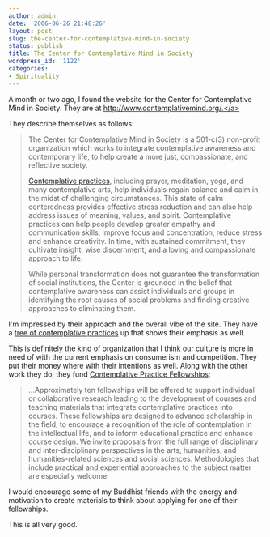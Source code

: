 ```yaml
---
author: admin
date: '2006-06-26 21:48:26'
layout: post
slug: the-center-for-contemplative-mind-in-society
status: publish
title: The Center for Contemplative Mind in Society
wordpress_id: '1122'
categories:
- Spirituality
---
```

A month or two ago, I found the website for the Center for Contemplative Mind in Society. They are at  <a href="http://www.contemplativemind.org/">http://www.contemplativemind.org/.</a>

They describe themselves as follows:
<blockquote>The Center for Contemplative Mind in Society is a 501-c(3) non-profit organization which works to integrate contemplative awareness and contemporary life, to help create a more just, compassionate, and reflective society.

<a href="http://www.contemplativemind.org/practices/">Contemplative practices</a>, including prayer, meditation, yoga, and many contemplative arts, help individuals regain balance and calm in the midst of challenging circumstances. This state of calm centeredness provides effective stress reduction and can also help address issues of meaning, values, and spirit. Contemplative practices can help people develop greater empathy and communication skills, improve focus and concentration, reduce stress and enhance creativity. In time, with sustained commitment, they cultivate insight, wise discernment, and a loving and compassionate approach to life.

While personal transformation does not guarantee the transformation of social institutions, the Center is grounded in the belief that contemplative awareness can assist individuals and groups in identifying the root causes of social problems and finding creative approaches to eliminating them.</blockquote>
I'm impressed by their approach and the overall vibe of the site. They have a <a href="http://www.contemplativemind.org/practices/tree.html">tree of contemplative practices</a> up that shows their emphasis as well.

This is definitely the kind of organization that I think our culture is more in need of with the current emphasis on consumerism and competition. They put their money where with their intentions as well. Along with the other work they do, they fund <a href="http://www.acls.org/conprac.htm">Contemplative Practice Fellowships</a>:
<blockquote>...Approximately ten fellowships will be offered to support individual or collaborative research leading to the development of courses and teaching materials that integrate contemplative practices into courses. These fellowships are designed to advance scholarship in the field, to encourage a recognition of the role of contemplation in the intellectual life, and to inform educational practice and enhance course design. We invite proposals from the full range of disciplinary and inter-disciplinary perspectives in the arts, humanities, and humanities-related sciences and social sciences. Methodologies that include practical and experiential approaches to the subject matter are especially welcome.</blockquote>
I would encourage some of my Buddhist friends with the energy and motivation to create materials to think about applying for one of their fellowships.

This is all very good.
